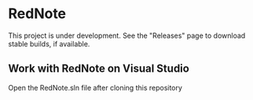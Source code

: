 # RedNote
This project is under development. See the "Releases" page to download stable builds, if available. 

## Work with RedNote on Visual Studio
Open the RedNote.sln file after cloning this repository
